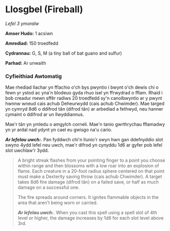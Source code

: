 # Llosgbel (Fireball)

*Lefel 3 ymoralw*

**Amser Hudo:** 1 acsiwn

**Amrediad:** 150 troedfedd

**Cydrannau:** G, S, M (a tiny ball of bat guano and sulfur)

**Parhad:** Ar unwaith

### Cyfieithiad Awtomatig

Mae rhediad llachar yn fflachio o'ch bys pwyntio i bwynt o'ch dewis chi o fewn yr ystod ac yna'n blodeuo gyda rhuo isel yn ffrwydrad o fflam. Rhaid i bob creadur mewn sffêr radiws 20 troedfedd sy'n canolbwyntio ar y pwynt hwnnw wneud cais achub Deheurwydd (cais achub Chwimder). Mae targed yn cymryd 8d6 o ddifrod tân (difrod tân) ar arbediad a fethwyd, neu hanner cymaint o ddifrod ar un llwyddiannus.

Mae'r tân yn ymledu o amgylch corneli. Mae'n tanio gwrthrychau fflamadwy yn yr ardal nad ydynt yn cael eu gwisgo na'u cario.

***Ar lefelau uwch:***. Pan fyddwch chi'n llunio'r swyn hwn gan ddefnyddio slot swyno 4ydd lefel neu uwch, mae'r difrod yn cynyddu 1d6 ar gyfer pob lefel slot uwchlaw'r 3ydd.

>  A bright streak flashes from your pointing finger to a point you choose within range and then blossoms with a low roar into an explosion of flame. Each creature in a 20-foot radius sphere centered on that point must make a Dexterity saving throw (cais achub Chwimder). A target takes 8d6 fire damage (difrod tân) on a failed save, or half as much damage on a successful one.
>  
>  The fire spreads around corners. It ignites flammable objects in the area that aren't being worn or carried.
>  
>  ***Ar lefelau uwch:***. When you cast this spell using a spell slot of 4th level or higher, the damage increases by 1d6 for each slot level above 3rd.
